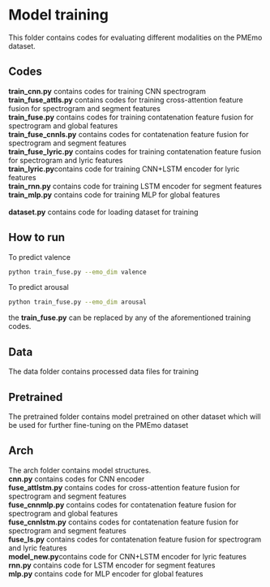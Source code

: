 # Model training
This folder contains codes for evaluating different modalities on the PMEmo dataset.

## Codes
**train_cnn.py** contains codes for training CNN spectrogram<br>
**train_fuse_attls.py** contains codes for training cross-attention feature fusion for spectrogram and segment features<br>
**train_fuse.py** contains codes for training contatenation feature fusion for spectrogram and global features<br>
**train_fuse_cnnls.py** contains codes for contatenation feature fusion for spectrogram and segment features<br>
**train_fuse_lyric.py** contains codes for training contatenation feature fusion for spectrogram and lyric features<br>
**train_lyric.py**contains code for training CNN+LSTM encoder for lyric features<br>
**train_rnn.py** contains code for training LSTM encoder for segment features<br>
**train_mlp.py** contains code for training MLP for global features<br>
<br>
**dataset.py** contains code for loading dataset for training

## How to run
To predict valence
```bash
python train_fuse.py --emo_dim valence
```
To predict arousal
```bash
python train_fuse.py --emo_dim arousal
```
the **train_fuse.py** can be replaced by any of the aforementioned training codes.
## Data
The data folder contains processed data files for training
## Pretrained
The pretrained folder contains model pretrained on other dataset which will be used for further fine-tuning on the PMEmo dataset
## Arch
The arch folder contains model structures.<br>
**cnn.py** contains codes for CNN encoder<br>
**fuse_attlstm.py** contains codes for cross-attention feature fusion for spectrogram and segment features<br>
**fuse_cnnmlp.py** contains codes for contatenation feature fusion for spectrogram and global features<br>
**fuse_cnnlstm.py** contains codes for contatenation feature fusion for spectrogram and segment features<br>
**fuse_ls.py** contains codes for contatenation feature fusion for spectrogram and lyric features<br>
**model_new.py**contains code for CNN+LSTM encoder for lyric features<br>
**rnn.py** contains code for LSTM encoder for segment features<br>
**mlp.py** contains code for MLP encoder for global features

